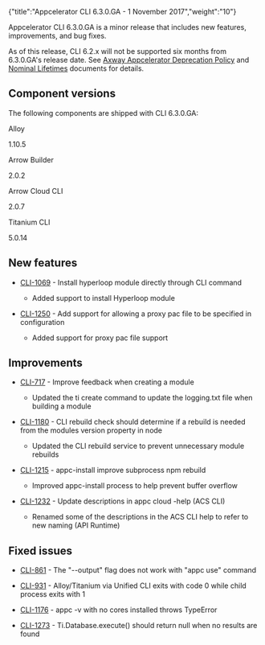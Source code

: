 {"title":"Appcelerator CLI 6.3.0.GA - 1 November 2017","weight":"10"} 

Appcelerator CLI 6.3.0.GA is a minor release that includes new features, improvements, and bug fixes.

As of this release, CLI 6.2.x will not be supported six months from 6.3.0.GA's release date. See [Axway Appcelerator Deprecation Policy](/docs/appc/AMPLIFY_Appcelerator_Services_Overview/Axway_Appcelerator_Deprecation_Policy/) and [Nominal Lifetimes](/docs/appc/AMPLIFY_Appcelerator_Services_Overview/Axway_Appcelerator_Product_Lifecycle/#NominalLifetimes) documents for details.

## Component versions

The following components are shipped with CLI 6.3.0.GA:

Alloy

1.10.5

Arrow Builder

2.0.2

Arrow Cloud CLI

2.0.7

Titanium CLI

5.0.14

## New features

*   [CLI-1069](https://jira.appcelerator.org/browse/CLI-1069) - Install hyperloop module directly through CLI command
    
    *   Added support to install Hyperloop module
        
*   [CLI-1250](https://jira.appcelerator.org/browse/CLI-1250) - Add support for allowing a proxy pac file to be specified in configuration
    
    *   Added support for proxy pac file support
        

## Improvements

*   [CLI-717](https://jira.appcelerator.org/browse/CLI-717) - Improve feedback when creating a module
    
    *   Updated the ti create command to update the logging.txt file when building a module
        
*   [CLI-1180](https://jira.appcelerator.org/browse/CLI-1180) - CLI rebuild check should determine if a rebuild is needed from the modules version property in node
    
    *   Updated the CLI rebuild service to prevent unnecessary module rebuilds
        
*   [CLI-1215](https://jira.appcelerator.org/browse/CLI-1215) - appc-install improve subprocess npm rebuild
    
    *   Improved appc-install process to help prevent buffer overflow
        
*   [CLI-1232](https://jira.appcelerator.org/browse/CLI-1232) - Update descriptions in appc cloud -help (ACS CLI)
    
    *   Renamed some of the descriptions in the ACS CLI help to refer to new naming (API Runtime)
        

## Fixed issues

*   [CLI-861](https://jira.appcelerator.org/browse/CLI-861) - The "--output" flag does not work with "appc use" command
    
*   [CLI-931](https://jira.appcelerator.org/browse/CLI-931) - Alloy/Titanium via Unified CLI exits with code 0 while child process exits with 1
    
*   [CLI-1176](https://jira.appcelerator.org/browse/CLI-1176) - appc -v with no cores installed throws TypeError
    
*   [CLI-1273](https://jira.appcelerator.org/browse/CLI-1273) - Ti.Database.execute() should return null when no results are found